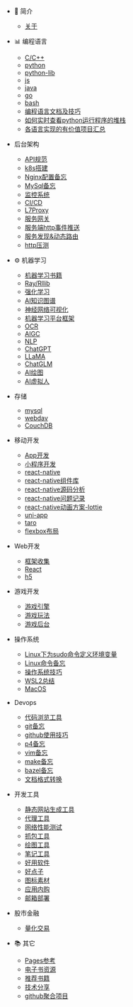 - 📔 简介

  - [关于](README.md)

- 📊 编程语言
  - [C/C++](_posts/lang_cpp.md)
  - [python](_posts/lang_python.md)
  - [python-lib](_posts/python_lib.md)
  - [js](_posts/lang_js.md)
  - [java](_posts/lang_java.md)
  - [go](_posts/lang_go.md)
  - [bash](_posts/bash.md)
  - [编程语言文档及技巧](_posts/2022-06-09-program_lang_doc.md)
  - [如何实时查看python运行程序的堆栈](_posts/how_python_stack.md)
  - [各语言实现的有价值项目汇总](_posts/lang_proj.md)
  
- 后台架构
  - [API规范](_posts/api_spec.md)
  - [k8s搭建](_posts/2022-05-29-k8s搭建.md)
  - [Nginx配置备忘](_posts/2022-05-29-Nginx配置教程.md)
  - [MySql备忘](_posts/2022-06-01-MySql.md)
  - [监控系统](_posts/monitor_system.md)
  - [CI/CD](_posts/ci-cd.md)
  - [L7Proxy](_posts/L7Proxy.md)
  - [服务网关](_posts/service_gateway.md)
  - [服务端http事件推送](_posts/http_service_event.md)
  - [服务发现&动态路由](_posts/service_discovery_and_route.md)
  - [http压测](_posts/http_benchmark.md)
  
- ⚙️ 机器学习
  - [机器学习书籍](_posts/2022-06-10-ml_books.md)
  - [Ray/Rllib](_posts/2022-06-07-ray-rllib.md)
  - [强化学习](_posts/rl.md)
  - [AI知识图谱](_posts/ai_knownage_graph.md)
  - [神经网络可视化](_posts/nn-vis.md)
  - [机器学习平台框架](_posts/ml_platform.md)
  - [OCR](_posts/ocr.md)
  - [AIGC](_posts/aigc.md)
  - [NLP](_posts/nlp.md)
  - [ChatGPT](https://github.com/erikluo/good_idea/blob/main/chatgpt.md)
  - [LLaMA](https://github.com/erikluo/good_idea/blob/main/llama.md)
  - [ChatGLM](_posts/chatglm.md)
  - [AI绘图](https://github.com/erikluo/good_idea/blob/main/ai_draw.md)
  - [AI虚拟人](https://github.com/erikluo/good_idea/blob/main/virtual_character.md)
 
- 存储
  - [mysql](_posts/mysql.md)
  - [webdav](_posts/webdav.md)
  - [CouchDB](_posts/CouchDB.md)
    
- 移动开发
  - [App开发](https://github.com/erikluo/good_idea/blob/main/app_dev.md)
  - [小程序开发](https://github.com/erikluo/good_idea/blob/main/miniprog_dev.md)
  - [react-native](_posts/react-native.md)
  - [react-native组件库](_posts/react-native-component.md)
  - [react-native源码分析](_posts/react-native-parse.md)
  - [react-native问题记录](_posts/react-native-problem.md)
  - [react-native动画方案-lottie](_posts/lottie.md)
  - [uni-app](_posts/uni-app.md)
  - [taro](_posts/taro.md)
  - [flexbox布局](_posts/flexbox.md)

- Web开发
  - [框架收集](_posts/web_framwork.md)
  - [React](_posts/react.md)
  - [h5](_posts/h5.md)

- 游戏开发
  - [游戏引擎](_posts/2022-06-05-game_engine.md)
  - [游戏玩法](_posts/game_play.md)
  - [游戏后台](_posts/game_server.md)

- 操作系统
  - [Linux下为sudo命令定义环境变量](_posts/2022-05-30-Linux下为sudo命令定义环境变量.md)
  - [Linux命令备忘](_posts/2022-06-05-linux_cmd.md)
  - [操作系统技巧](_posts/2022-06-14-os_helper.md)
  - [WSL2总结](_posts/win-wsl2.md)
  - [MacOS](_posts/macos.md)

- Devops
  - [代码浏览工具](_posts/2022-06-05-code_in_sight.md)
  - [git备忘](_posts/2022-06-05-git_usage.md)
  - [github使用技巧](_posts/github_skills.md)
  - [p4备忘](_posts/p4_usage.md)
  - [vim备忘](_posts/2022-06-05-vim_conf.md)
  - [make备忘](_posts/make_usage.md)
  - [bazel备忘](_posts/bazel_usage.md)
  - [文档格式转换](_posts/doc_convert.md)

- 开发工具
  - [静态网站生成工具](_posts/2022-05-29-静态网站生成工具.md)
  - [代理工具](_posts/2022-06-02-proxy_tools.md)
  - [网络性能测试](_posts/network_perf.md)
  - [抓包工具](_posts/packet_cap_tool.md)
  - [绘图工具](_posts/draw_tools.md)
  - [笔记工具](_posts/note_tools.md)
  - [好用软件](_posts/good_soft.md)
  - [好点子](https://github.com/erikluo/good_idea/blob/main/README.md)
  - [图标素材](https://github.com/erikluo/good_idea/blob/main/icon_design.md)
  - [应用内购](https://github.com/erikluo/good_idea/blob/main/iap.md)
  - [邮箱部署](https://github.com/erikluo/good_idea/blob/main/mail_deploy.md)
- 股市金融
  - [量化交易](https://github.com/erikluo/good_idea/blob/main/stock_trader.md)
  
- 📚 其它
  - [Pages参考](_posts/2022-05-28-my_first.md)
  - [电子书资源](_posts/ebooks.md)
  - [推荐书籍](_posts/recommand_books.md)
  - [技术分享](_posts/tech_share.md)
  - [github聚合项目](_posts/github_daily.md)


